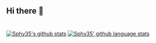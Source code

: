 ## Hi there 👋

<!--
**Sphy35/Sphy35** is a ✨ _special_ ✨ repository because its `README.md` (this file) appears on your GitHub profile.

Here are some ideas to get you started:

- 🔭 I’m currently working on ...
- 🌱 I’m currently learning ...
- 👯 I’m looking to collaborate on ...
- 🤔 I’m looking for help with ...
- 💬 Ask me about ...
- 📫 How to reach me: ...
- 😄 Pronouns: ...
- ⚡ Fun fact: ...
-->

#

[![Sphy35's github stats](https://github-readme-stats.vercel.app/api?username=Sphy35&show_icons=true&theme=nightowl)](https://github.com/Sphy35/github-readme-stats)
[![Sphy35' github language stats](https://github-readme-stats.vercel.app/api/top-langs/?username=Sphy35&layout=compact&theme=nightwol)](https://github.com/Sphy35)
